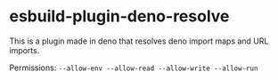 # esbuild-plugin-deno-resolve

This is a plugin made in deno that resolves deno import maps and URL imports.

Permissions: `--allow-env --allow-read --allow-write --allow-run`